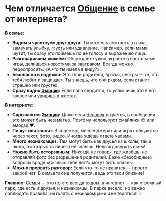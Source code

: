 # Чем отличается [Общение](Communication_in_general.md) в семье от интернета?  

**В семье:**  
- **Видим и чувствуем друг друга:** Ты можешь смотреть в глаза, замечать улыбку, грусть или удивление. Например, если мама шутит, ты сразу это поймёшь по её голосу и выражению лица.  
- **Разговариваем живьём:** Обсуждаете ужин, играете в настольные игры, делишься новостями за завтраком. Всегда можно переспросить: «А что ты имела в виду?».  
- **Безопасно и надёжно:** Это твои родители, братья, сёстры — те, кто тебя любит и защищает. Ты знаешь, что они рядом, если станет страшно или грустно.  
- **Сразу видно [Эмоции](emotions.md):** Если папа сердится, ты услышишь это в его голосе или увидишь в жестах.  

**В интернете:**  
- **Скрываются [Эмоции](emotions.md):** Даже если [Человек](human.md) радуется, в сообщении это может быть незаметно. Поэтому используют смайлики 😊 или эмодзи ❤️.  
- **Пишут или звонят:** В соцсетях, мессенджерах или играх общаются через текст, фото, видео. Иногда ждёшь ответа часами.  
- **Много незнакомцев:** Там могут быть как друзья из школы, так и люди, о которых ты ничего не знаешь. Нельзя доверять всем!  
- **Нужно быть осторожным:** Никогда не говори, где живёшь, не отправляй фото без разрешения родителей. Даже «безобидные» вопросы вроде «Сколько тебе лет?» могут быть опасны.  
- **Можно прервать разговор:** Если что-то не нравится — просто закрой чат. В семье так не получится, ведь это твои близкие!  

**Главное:** [Семья](family.md) — это те, кто всегда рядом, а интернет — как огромный парк, где есть и друзья, и незнакомцы. В парке весело, но важно соблюдать правила: не гулять с незнакомцами и не теряться! 💡  
